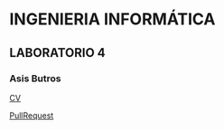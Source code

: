 # INGENIERIA INFORMÁTICA 
## LABORATORIO 4
### Asis Butros

[CV](CV.md)

[PullRequest](PullRequest.md)
